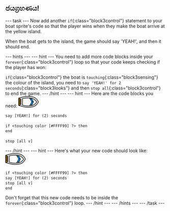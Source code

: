 ## ජයග්‍රහණය!

\--- task \--- Now add another `if`{:class="block3control"} statement to your boat sprite's code so that the player wins when they make the boat arrive at the yellow island.

When the boat gets to the island, the game should say 'YEAH!', and then it should end.

\--- hints \--- \--- hint \--- You need to add more code blocks inside your `forever`{:class="block3control"} loop so that your code keeps checking if the player has won:

`if`{:class="block3control"} the boat is `touching`{:class="block3sensing"} the colour of the island, you need to `say 'YEAH!' for 2 seconds`{:class="block3looks"} and then `stop all`{:class="block3control"} to end the game. \--- /hint \--- \--- hint \--- Here are the code blocks you need: ![boat-sprite](images/boat_resize.png)

```blocks3
say [YEAH!] for (2) seconds

if <touching color [#FFFF99] ?> then
end

stop [all v]

```

\--- /hint \--- \--- hint \--- Here's what your new code should look like: ![boat-sprite](images/boat_resize.png)

```blocks3
if <touching color [#FFFF99] ?> then
say [YEAH!] for (2) seconds
stop [all v]
end
```

Don't forget that this new code needs to be inside the `forever`{:class="block3control"} loop. \--- /hint \--- \--- /hints \--- \--- /task \---